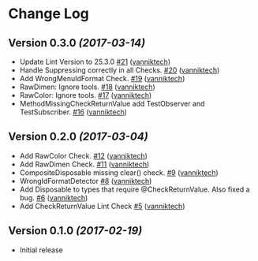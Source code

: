 # Change Log

Version 0.3.0 *(2017-03-14)*
----------------------------

- Update Lint Version to 25.3.0 [\#21](https://github.com/vanniktech/lint-rules/pull/21) ([vanniktech](https://github.com/vanniktech))
- Handle Suppressing correctly in all Checks. [\#20](https://github.com/vanniktech/lint-rules/pull/20) ([vanniktech](https://github.com/vanniktech))
- Add WrongMenuIdFormat Check. [\#19](https://github.com/vanniktech/lint-rules/pull/19) ([vanniktech](https://github.com/vanniktech))
- RawDimen: Ignore tools. [\#18](https://github.com/vanniktech/lint-rules/pull/18) ([vanniktech](https://github.com/vanniktech))
- RawColor: Ignore tools. [\#17](https://github.com/vanniktech/lint-rules/pull/17) ([vanniktech](https://github.com/vanniktech))
- MethodMissingCheckReturnValue add TestObserver and TestSubscriber. [\#16](https://github.com/vanniktech/lint-rules/pull/16) ([vanniktech](https://github.com/vanniktech))

Version 0.2.0 *(2017-03-04)*
----------------------------

- Add RawColor Check. [\#12](https://github.com/vanniktech/lint-rules/pull/12) ([vanniktech](https://github.com/vanniktech))
- Add RawDimen Check. [\#11](https://github.com/vanniktech/lint-rules/pull/11) ([vanniktech](https://github.com/vanniktech))
- CompositeDisposable missing clear\(\) check. [\#9](https://github.com/vanniktech/lint-rules/pull/9) ([vanniktech](https://github.com/vanniktech))
- WrongIdFormatDetector [\#8](https://github.com/vanniktech/lint-rules/pull/8) ([vanniktech](https://github.com/vanniktech))
- Add Disposable to types that require @CheckReturnValue. Also fixed a bug. [\#6](https://github.com/vanniktech/lint-rules/pull/6) ([vanniktech](https://github.com/vanniktech))
- Add CheckReturnValue Lint Check [\#5](https://github.com/vanniktech/lint-rules/pull/5) ([vanniktech](https://github.com/vanniktech))

Version 0.1.0 *(2017-02-19)*
----------------------------

- Initial release